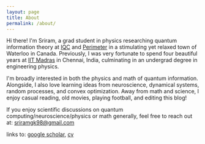 ```yaml
---
layout: page
title: About
permalink: /about/
---
```


Hi there! I'm Sriram, a grad student in physics researching quantum information theory at [IQC](https://perimeterinstitute.ca) and [Perimeter](https://perimeterinstitute.ca) in a stimulating yet relaxed town of Waterloo in Canada. Previously, I was very fortunate to spend four beautiful years at [IIT Madras](https://www.iitm.ac.in/) in Chennai, India, culminating in an undergrad degree in engineering physics.

I'm broadly interested in both the physics and math of quantum information. Alongside, I also love learning ideas from neuroscience, dynamical systems, random processes, and convex optimization. Away from math and science, I enjoy casual reading, old movies, playing football, and editing this blog!

If you enjoy scientific discussions on quantum computing/neuroscience/physics or math generally, feel free to reach out at: [sriramgk98@gmail.com](mailto:sriramgk98@gmail.com)

links to: [google scholar](https://scholar.google.com/citations?user=d9-T--sAAAAJ&hl=en), [cv](https://sriramgkn.github.io/docs/CV_detailed_ram.pdf) <!--, [detailed CV](https://sriramgkn.github.io/docs/CV_detailed_ram.pdf)-->

<!-- ![Image of Sriram](https://raw.githubusercontent.com/SriramGkn/sriramgkn.github.io/master/images/Outside_Godav.jpeg)
Outside my hostel at IITM! The COVID-19 pandemic forced us out of this beautiful campus with little notice. -->

<!--[IQC Waterloo](https://uwaterloo.ca/institute-for-quantum-computing/)-->
